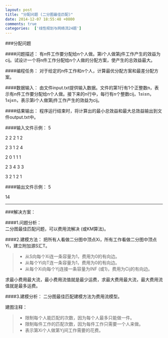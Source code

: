 ```yaml
---
layout: post
title: "分配问题 (二分图最佳匹配)"
date: 2014-12-07 18:55:48 +0800
comments: true
categories:  ['线性规划与网络流24题']
---
```

###分配问题

####问题描述： 
有n件工作要分配给n个人做。第i个人做第j件工作产生的效益为cij。试设计一个将n件工作分配给n个人做的分配方案，使产生的总效益最大。 

####编程任务： 
对于给定的n件工作和n个人，计算最优分配方案和最差分配方案。 

####数据输入： 
由文件input.txt提供输入数据。文件的第1行有1个正整数n，表示有n件工作要分配给n个人做。接下来的n行中，每行有n个整数cij，1≤i≤n，1≤j≤n，表示第i个人做第j件工作产生的效益为cij。

####结果输出：
程序运行结束时，将计算出的最小总效益和最大总效益输出到文件output.txt中。 

####输入文件示例：
5 

2 2 2 1 2

2 3 1 2 4

2 0 1 1 1

2 3 4 3 3

3 2 1 2 1

####输出文件示例：
5

14

---

###解决方案：

####1.问题分析：  
二分图最佳匹配问题，可以费用流解决 (或KM算法)。  
 
####2.建模方法：
把所有人看做二分图中顶点Xi，所有工作看做二分图中顶点Yi，建立附加源S汇T。  
 
>- 从S向每个Xi连一条容量为1，费用为0的有向边。 
>- 从每个Yi向T连一条容量为1，费用为0的有向边。  
>- 从每个Xi向每个Yj连接一条容量为INF (或1)，费用为Cij的有向边。 
 
求最小费用最大流，最小费用流值就是最少运费，求最大费用最大流，最大费用流值就是最多运费。 
 
####3.建模分析： 
二分图最佳匹配建模方法为费用流模型。 
 
建图注释： 
>- 限制每个人能匹配的次数，因为每个人最多只能做一件。 
>- 限制每件工作的匹配次数，因为每件工作只需要一个人来做。 
>- 表示第Xi个人做第Yj间工作需要的花费。